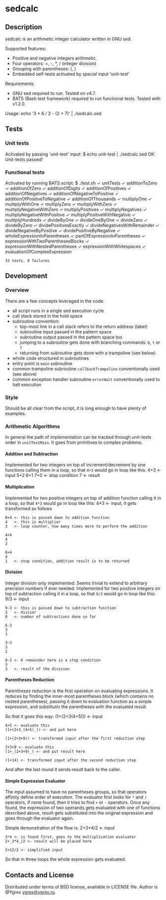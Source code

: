 # sedcalc

## Description

sedcalc is an arithmetic integer calculator written in GNU sed.

Supported features:
* Positive and negative integers arithmetic.
* Four operators: +, -, \*, / (integer division)
* Grouping with parentheses: (, )
* Embedded self-tests activated by special input 'unit-test'

Requirements:
* GNU sed required to run. Tested on v4.7.
* BATS (Bash test framework) required to run functional tests. Tested with v1.2.0.

Usage:
    echo '3 * 6 / 2 - (2 + 7)' | ./sedcalc.sed

## Tests

### Unit tests
Activated by passing 'unit-test' input:
    $ echo unit-test | ./sedcalc.sed 
    OK: Unit-tests passed!

### Functional tests
Activated by running BATS script:
    $ ./test.sh 
     ✓ unitTests
     ✓ additionToZero
     ✓ additionOfZero
     ✓ additionOfDigits
     ✓ additionOfPositives
     ✓ additionOfNegatives
     ✓ additionOfNegativeToPositive
     ✓ additionOfPositiveToNegative
     ✓ additionOfThousands
     ✓ multiplyOne
     ✓ multiplyWithOne
     ✓ multiplyZero
     ✓ multiplyWithZero
     ✓ multiplyNegativeWithZero
     ✓ multiplyPositives
     ✓ multiplyNegatives
     ✓ multiplyNegativeWithPositive
     ✓ multiplyPositiveWithNegative
     ✓ multiplyHundreds
     ✓ divideByOne
     ✓ divideOneByOne
     ✓ divideZero
     ✓ divideByZero
     ✓ dividePositivesExactly
     ✓ divideNegativesWithRemainder
     ✓ divideNegativeByPositive
     ✓ dividePositiveByNegative
     ✓ wholeExpressionInParentheses
     ✓ partOfExpressionInParentheses
     ✓ expressionWithTwoParenthesesBlocks
     ✓ expressionWithNestedParentheses
     ✓ expressionWithWhitespaces
     ✓ evaluationOfComplexExpression
    
    33 tests, 0 failures

## Development

### Overview

There are a few concepts leveraged in the code:
* all script runs in a single sed execution cycle
* call stack stored in the hold space
* subroutine convention:
  * top-most line in a call stack refers to the return address (label)
  * subroutine input passed in the pattern space
  * subroutine output passed in the pattern space too
  * jumping to a subroutine gets done with branching commands: `b`, `t` or `T`
  * returning from subroutine gets done with a trampoline (see below)
* whole code structured in subroutines
* entry point is `main` subroutine
* common trampoline subroutine `callbackTrampoline` conventionally used (see above)
* common exception handler subroutine `errorHalt` conventionally used to halt execution

### Style

Should be all clear from the script, it is long enough to have plenty of examples.

### Arithmetic Algorithms

In general the path of implementation can be tracked through unit-tests order
in `unitTestMain`. It goes from primitives to complex problems.

#### Addition and Subtraction

Implemented for two integers on top of increment/decrement by one functions
calling them in a loop, so that `4+3` would go in loop like this:
    4+3 <- input
    5+2
    6+1
    7+0 <- stop condition
    7 <- result

#### Multiplication

Implemented for two positive integers on top of addition function calling it
in a loop, so that `4*3` would go in loop like this:
    4*3 <- input, it gets transformed as follows

    0+4 <- this is passed down to addition function
    4   <- this is multiplier
    3   <- loop counter, how many times more to perform the addition

    4+4
    4
    2

    8+4
    4
    1   <- stop condition, addition result is to be returned

#### Division

Integer division only implemented. Seems trivial to extend to arbitrary
precision numbers if ever needed.
Implemented for two positive integers on top of subtraction calling it in
a loop, so that `9/3` would go in loop like this:
    9/3 <- input

    9-3 <- this is passed down to subtraction function
    3   <- divisor
    0   <- number of subtractions done so far

    6-3
    3
    1

    3-3
    3
    2

    0-3 <- 0 remainder here is a stop condition
    3
    3   <- result of the division

#### Parentheses Reduction

Parentheses reduction is the first operation on evaluating expressions.
It reduces by finding the inner-most parentheses block (which contains no
nested parentheses), passing it down to evaluation function as a simple
expression, and substitutin the parentheses with the evaluated result.

So that it goes this way:
    (1+(2+3(4+5))) <- input

    4+5 <- evaluate this
    (1+(2+3_(4+5)_)) <- and put here

    (1+(2+3+9)) <- transformed input after the first reduction step

    2+3+9 <- evaluate this
    (1+_(2+3+9)_) <- and put result here

    (1+14) <- transformed input after the second reduction step

And after the last round it sends result back to the caller.

#### Simple Expression Evaluator

The input assumed to have no parentheses groups, so that operators affinity
define order of execution. The evaluator first looks for `*` and `/` operators,
if none found, then it tries to find `+` or `-` operators.
Once any found, the expression of two operands gets evaluated with one of
functions described above, result gets substituted into the original
expression and goes through the evaluator again.

Simple demonstration of the flow is:
    2+3*4/2 <- input

    3*4 <- is found first, goes to the multiplication evaluator
    2+_3*4_/2 <- result will be placed here

    2+12/2 <- simplified input

So that in three loops the whole expression gets evaluated.

## Contacts and License

Distributed under terms of BSD license, available in LICENSE file.
Author is @Ygrex <ygrex@ygrex.ru>.

